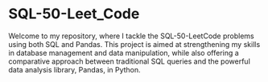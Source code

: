 # SQL-50-Leet_Code
Welcome to my repository, where I tackle the SQL-50-LeetCode problems using both SQL and Pandas. This project is aimed at strengthening my skills in database management and data manipulation, while also offering a comparative approach between traditional SQL queries and the powerful data analysis library, Pandas, in Python.
